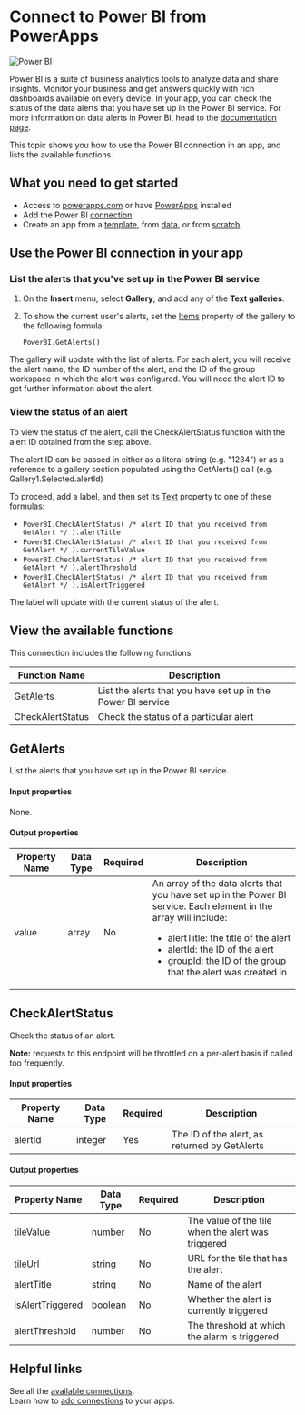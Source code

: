 <properties
	pageTitle="Overview of the Power BI connection | Microsoft PowerApps"
	description="See the available Power BI connections"
	services=""
	suite="powerapps"
	documentationCenter="na"
	authors="sirui-sun"
	manager="anneta"
	editor=""
	tags=""/>

<tags
   ms.service="powerapps"
   ms.devlang="na"
   ms.topic="article"
   ms.tgt_pltfrm="na"
   ms.workload="na"
   ms.date="10/12/2016"
   ms.author="sirsu"/>

# Connect to Power BI from PowerApps #

![Power BI](./media/connection-powerbi/powerbiicon.png)

Power BI is a suite of business analytics tools to analyze data and share insights. Monitor your business and get answers quickly with rich dashboards available on every device. In your app, you can check the status of the data alerts that you have set up in the Power BI service. For more information on data alerts in Power BI, head to the [documentation page](https://powerbi.microsoft.com/documentation/powerbi-service-set-data-alerts/).

This topic shows you how to use the Power BI connection in an app, and lists the available functions.

## What you need to get started

* Access to [powerapps.com](https://powerapps.com) or have [PowerApps](http://aka.ms/powerappsinstall) installed
* Add the Power BI [connection](https://powerapps.microsoft.com/tutorials/add-manage-connections/)
* Create an app from a [template](https://powerapps.microsoft.com/tutorials/get-started-test-drive/), from [data](https://powerapps.microsoft.com/tutorials/get-started-create-from-data/), or from [scratch](https://powerapps.microsoft.com/tutorials/get-started-create-from-blank/)

## Use the Power BI connection in your app

### List the alerts that you've set up in the Power BI service

1.	On the **Insert** menu, select **Gallery**, and add any of the **Text galleries**.
2.	To show the current user's alerts, set the [Items](../controls/properties-core.md) property of the gallery to the following formula:

	`PowerBI.GetAlerts()`

The gallery will update with the list of alerts. For each alert, you will receive the alert name, the ID number of the alert, and the ID of the group workspace in which the alert was configured. You will need the alert ID to get further information about the alert.

### View the status of an alert
To view the status of the alert, call the CheckAlertStatus function with the alert ID obtained from the step above.

The alert ID can be passed in either as a literal string (e.g. "1234") or as a reference to a gallery section populated using the GetAlerts() call (e.g. Gallery1.Selected.alertId)

To proceed, add a label, and then set its [Text](../controls/properties-core.md) property to one of these formulas:

* `PowerBI.CheckAlertStatus( /* alert ID that you received from GetAlert */ ).alertTitle`
* `PowerBI.CheckAlertStatus( /* alert ID that you received from GetAlert */ ).currentTileValue`
* `PowerBI.CheckAlertStatus( /* alert ID that you received from GetAlert */ ).alertThreshold`
* `PowerBI.CheckAlertStatus( /* alert ID that you received from GetAlert */ ).isAlertTriggered`

The label will update with the current status of the alert.

## View the available functions

This connection includes the following functions:

| Function Name |  Description |
| --- | --- |
GetAlerts|List the alerts that you have set up in the Power BI service|
CheckAlertStatus|Check the status of a particular alert|

## GetAlerts
List the alerts that you have set up in the Power BI service.

#### Input properties

None.

#### Output properties

| Property Name | Data Type | Required | Description |
|---|---|---|---|
|value|array|No|An array of the data alerts that you have set up in the Power BI service. Each element in the array will include: <ul><li>alertTitle: the title of the alert</li><li>alertId: the ID of the alert</li><li>groupId: the ID of the group that the alert was created in</li></ul>|

## CheckAlertStatus
Check the status of an alert.

**Note:** requests to this endpoint will be throttled on a per-alert basis if called too frequently.

#### Input properties

| Property Name | Data Type | Required | Description |
|---|---|---|---|
|alertId|integer|Yes|The ID of the alert, as returned by GetAlerts|

#### Output properties

| Property Name | Data Type | Required | Description |
|---|---|---|---|
|tileValue|number|No|The value of the tile when the alert was triggered|
|tileUrl|string|No|URL for the tile that has the alert|
|alertTitle|string|No|Name of the alert|
|isAlertTriggered|boolean|No|Whether the alert is currently triggered|
|alertThreshold|number|No|The threshold at which the alarm is triggered|

## Helpful links

See all the [available connections](../connections-list.md).  
Learn how to [add connections](../add-manage-connections.md) to your apps.
